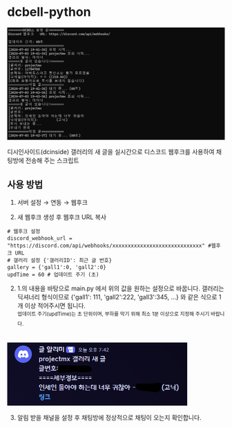 # dcbell-python
![img1](image1.png)

디시인사이드(dcinside) 갤러리의 새 글을 실시간으로 디스코드 웹후크를 사용하여 채팅방에 전송해 주는 스크립트

## 사용 방법

1. 서버 설정 → 연동 → 웹후크

2. 새 웹후크 생성 후 웹후크 URL 복사

```
# 웹후크 설정 
discord_webhook_url = "https://discord.com/api/webhooks/xxxxxxxxxxxxxxxxxxxxxxxxxxxxx" #웹후크 URL
# 갤러리 설정 {'갤러리ID': 최근 글 번호}
gallery = {'gall1':0, 'gall2':0}
updTime = 60 # 업데이트 주기 (초)
```
2. 1.의 내용을 바탕으로 main.py 에서 위의 값을 원하는 설정으로 바꿉니다.
갤러리는 딕셔너리 형식이므로 {'gall1': 111, 'gall2':222, 'gall3':345, ...} 와 같은 식으로 1개 이상 적어주시면 됩니다.
<br/><sup>업데이트 주기(updTime)는 초 단위이며, 부하를 막기 위해 최소 1분 이상으로 지정해 주시기 바랍니다.</sup> <br/><br/>

![img2](image3.png)

3. 알림 받을 채널을 설정 후 채팅방에 정상적으로 채팅이 오는지 확인합니다.
<br/><br/>


